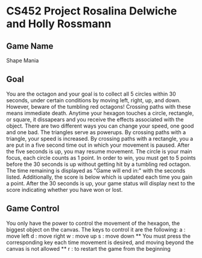 # CS452 Project Rosalina Delwiche and Holly Rossmann

## Game Name
Shape Mania 

## Goal
 You are the octagon and your goal is to collect all 5 circles within 30 seconds, under  certain conditions by moving left, right, up, and down. However, beware of the tumbling red octagons! Crossing paths with these means immediate death. Anytime your hexagon touches a circle, rectangle, or square, it dissapears and you receive the effects associated with the object.  There are two different ways you can change your speed, one good and one bad. The triangles serve as powerups. By crossing paths with a triangle, your speed is increased. By crossing paths with a rectangle, you a are put in a five second time out in which your movement is paused. After the five seconds is up, you may resume movement. The circle is your main focus, each circle counts as 1 point. In order to win, you must get to 5 points before the 30 seconds is up without getting hit by a tumbling red octagon. The time remaining is displayed as "Game will end in:" with the seconds listed. Additionally, the score is below which is updated each time you gain a point. After the 30 seconds is up, your game status will display next to the score indicating whether you have won or lost. 

## Game Control
 You only have the power to control the movement of the hexagon, the biggest object on the canvas. The keys to control it are the following:
    a   : move left
    d   : move right
    w   : move up
    s   : move down
    ** You must press the corresponding key each time movement is desired, and moving beyond the canvas is not allowed **
    r   : to restart the game from the beginning
